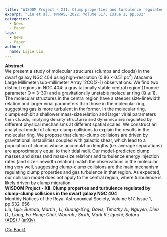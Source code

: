 ```yaml
---
title: "WISDOM Project - XII. Clump properties and turbulence regulated by clump-clump collisions in the dwarf galaxy NGC 404"
excerpt: "Liu et al., MNRAS, 2022, Volume 517, Issue 1, pp.632"
categories:
  - News
  - Paper
tags:
  - News
  - Paper
author:
  name: Lijie Liu  
---
```


<b>Abstract</b><br>
We present a study of molecular structures (clumps and clouds) in the dwarf galaxy NGC 404 using high-resolution (0.86 × 0.51 pc<sup>2</sup>) Atacama Large Millimeter/sub-millimeter Array 12CO(2-1) observations. We find two distinct regions in NGC 404: a gravitationally stable central region (Toomre parameter Q = 3-30) and a gravitationally unstable molecular ring (Q ≲ 1). The molecular structures in the central region have a steeper size-linewidth relation and larger virial parameters than those in the molecular ring, suggesting gas is more turbulent in the former. In the molecular ring, clumps exhibit a shallower mass-size relation and larger virial parameters than clouds, implying density structures and dynamics are regulated by different physical mechanisms at different spatial scales. We construct an analytical model of clump-clump collisions to explain the results in the molecular ring. We propose that clump-clump collisions are driven by gravitational instabilities coupled with galactic shear, which lead to a population of clumps whose accumulation lengths (i.e. average separations) are approximately equal to their tidal radii. Our model-predicted clump masses and sizes (and mass-size relation) and turbulence energy injection rates (and size-linewidth relation) match the observations in the molecular ring very well, suggesting clump-clump collisions are the main mechanism regulating clump properties and gas turbulence in that region. As expected, our collision model does not apply to the central region, where turbulence is likely driven by clump migration.
<br>
<b>WISDOM Project - XII. Clump properties and turbulence regulated by clump-clump collisions in the dwarf galaxy NGC 404</b><br>
 Monthly Notices of the Royal Astronomical Society, Volume 517, Issue 1, pp.632-656<br>
<i>Liu, Lijie; Bureau, Martin ; Li, Guang-Xing; Davis, Timothy A.; Nguyen, Dieu D.; Liang, Fu-Heng; Choi, Woorak ; Smith, Mark R.; Iguchi, Satoru</i><br>
<a href="https://ui.adsabs.harvard.edu/abs/2022MNRAS.517..632L/abstract">(ADS)</a> / <a href="https://arxiv.org/abs/2208.05303">(arXiv)</a>

<a href="#" onclick="history.go(-1)">(Go Back)</a>

